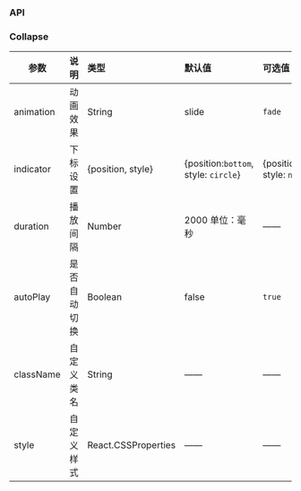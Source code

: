 ### API
### Collapse

| 参数         |说明        |类型 |默认值 |可选值 |
| ------------ | :----------------|:------- | :----- | :----- |
| animation  |动画效果 |String |slide |`fade` |
| indicator |下标设置 |{position, style} |{position:`bottom`, style: `circle`}|{position:`left/top/bottom/right`, style: `number/circle`} |
| duration |播放间隔 |Number |2000 单位：毫秒 |—— |
| autoPlay |是否自动切换 |Boolean |false |`true` |
| className      |自定义类名  |String |—— |—— |
| style      |自定义样式  |React.CSSProperties |—— |—— |
